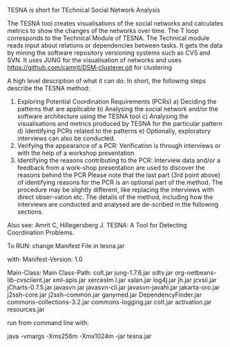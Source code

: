 TESNA is short for TEchnical Social Network Analysis
 
The TESNA tool creates visualisations of the social networks and calculates metrics to show the changes of the networks over time. The T loop corresponds to the Technical Module of TESNA. The Technical module reads input about relations or dependencies between tasks. It gets the data by mining the software repository versioning systems such as CVS and SVN. It uses JUNG for the visualisation of networks and uses https://github.com/camrit/DSM-clusterer.git for clustering

A high level description of what it can do:
In short, the following steps describe the TESNA method:
1.	Exploring Potential Coordination Requirements (PCRs)
a)	Deciding the patterns that are applicable
b)	Analysing the social network and/or the software architecture using the TESNA tool
c)	Analysing the visualisations and metrics produced by TESNA for the particular pattern
d)	Identifying PCRs related to the patterns
e)	Optionally, exploratory interviews can also be conducted.
2.	Verifying the appearance of a PCR: Verification is through interviews or with the help of a workshop presentation
3.	Identifying the reasons contributing to the PCR: Interview data and/or a feedback from a work-shop presentation are used to discover the reasons behind the PCR
Please note that the last part (3rd point above) of identifying reasons for the PCR is an optional part of the method. The procedure may be slightly different, like replacing the interviews with direct obser-vation etc. The details of the method, including how the interviews are conducted and analysed are de-scribed in the following sections.

Also see: Amrit C, Hillegersberg J. TESNA: A Tool for Detecting Coordination Problems.

To RUN:
change Manifest File in tesna.jar

with:
Manifest-Version: 1.0

Main-Class: Main
Class-Path: colt.jar jung-1.7.6.jar sdtv.jar org-netbeans-lib-cvsclient.jar xml-apis.jar xercesIm l.jar xalan.jar log4j.jar jh.jar jcvsii.jar jCharts-0.7.5.jar javasvn.jar javasvn-cli.jar javasvn-javahl.jar jakarta-oro.jar j2ssh-core.jar j2ssh-common.jar ganymed.jar DependencyFinder.jar commons-collections-3.2.jar commons-logging.jar colt.jar activation.jar resources.jar

run from command line with:

java  -vmargs  -Xms256m -Xmx1024m  -jar  tesna.jar
